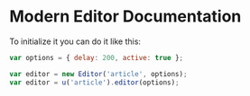 # Modern Editor Documentation

To initialize it you can do it like this:

```js
var options = { delay: 200, active: true };

var editor = new Editor('article', options);
var editor = u('article').editor(options);
```